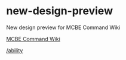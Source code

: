 # new-design-preview
New design preview for MCBE Command Wiki

[MCBE Command Wiki](https://hgvn23.github.io/new-design-preview/)

[/ability](https://hgvn23.github.io/new-design-preview/commands/ability.html)
